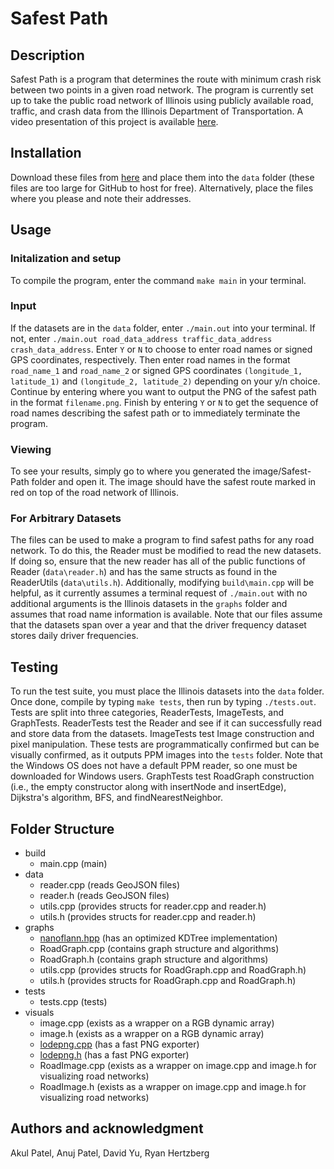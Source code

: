 # Safest Path

## Description
Safest Path is a program that determines the route with minimum crash risk between two points in a given road network. The program is currently set up to take the public road network of Illinois using publicly available road, traffic, and crash data from the Illinois Department of Transportation. A video presentation of this project is available [here](https://drive.google.com/file/d/1FroIueaUP0PKV_-mkb2YUuGaAHLHFwOq/view?usp=share_link).

## Installation
Download these files from [here](https://drive.google.com/drive/folders/1WS6gePORfkNFFUgHZT6UJieiOhNokvcF?usp=share_link ) and place them into the `data` folder (these files are too large for GitHub to host for free). Alternatively, place the files where you please and note their addresses.

## Usage
### Initalization and setup
To compile the program, enter the command `make main` in your terminal. 

### Input
If the datasets are in the `data` folder, enter `./main.out` into your terminal. If not, enter `./main.out road_data_address traffic_data_address crash_data_address`. Enter `Y` or `N` to choose to enter road names or signed GPS coordinates, respectively. Then enter road names in the format `road_name_1` and `road_name_2` or signed GPS coordinates `(longitude_1, latitude_1)` and `(longitude_2, latitude_2)` depending on your y/n choice. Continue by entering where you want to output the PNG of the safest path in the format `filename.png`. Finish by entering `Y` or `N` to get the sequence of road names describing the safest path or to immediately terminate the program. 

### Viewing
To see your results, simply go to where you generated the image/Safest-Path folder and open it. The image should have the safest route marked in red on top of the road network of Illinois.

### For Arbitrary Datasets
The files can be used to make a program to find safest paths for any road network. To do this, the Reader must be modified to read the new datasets. If doing so, ensure that the new reader has all of the public functions of Reader (`data\reader.h`) and has the same structs as found in the ReaderUtils (`data\utils.h`). Additionally, modifying `build\main.cpp` will be helpful, as it currently assumes a terminal request of `./main.out` with no additional arguments is the Illinois datasets in the `graphs` folder and assumes that road name information is available. Note that our files assume that the datasets span over a year and that the driver frequency dataset stores daily driver frequencies.

## Testing
To run the test suite, you must place the Illinois datasets into the `data` folder. Once done, compile by typing `make tests`, then run by typing `./tests.out`. Tests are split into three categories, ReaderTests, ImageTests, and GraphTests. ReaderTests test the Reader and see if it can successfully read and store data from the datasets. ImageTests test Image construction and pixel manipulation. These tests are programmatically confirmed but can be visually confirmed, as it outputs PPM images into the `tests` folder. Note that the Windows OS does not have a default PPM reader, so one must be downloaded for Windows users. GraphTests test RoadGraph construction (i.e., the empty constructor along with insertNode and insertEdge), Dijkstra's algorithm, BFS, and findNearestNeighbor.

## Folder Structure
* build
	* main.cpp (main)
* data
	* reader.cpp (reads GeoJSON files)
	* reader.h (reads GeoJSON files)
	* utils.cpp (provides structs for reader.cpp and reader.h)
	* utils.h (provides structs for reader.cpp and reader.h)
* graphs
	* [nanoflann.hpp](https://github.com/jlblancoc/nanoflann) (has an optimized KDTree implementation)
	* RoadGraph.cpp (contains graph structure and algorithms)
	* RoadGraph.h (contains graph structure and algorithms)
	* utils.cpp (provides structs for RoadGraph.cpp and RoadGraph.h)
	* utils.h (provides structs for RoadGraph.cpp and RoadGraph.h)
* tests
	* tests.cpp (tests)
* visuals
	* image.cpp (exists as a wrapper on a RGB dynamic array)
	* image.h (exists as a wrapper on a RGB dynamic array)
	* [lodepng.cpp](https://github.com/lvandeve/lodepng) (has a fast PNG exporter)
	* [lodepng.h](https://github.com/lvandeve/lodepng) (has a fast PNG exporter)
	* RoadImage.cpp (exists as a wrapper on image.cpp and image.h for visualizing road networks)
	* RoadImage.h (exists as a wrapper on image.cpp and image.h for visualizing road networks)

## Authors and acknowledgment
Akul Patel, Anuj Patel, David Yu, Ryan Hertzberg
